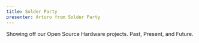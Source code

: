 ```yaml
---
title: Solder Party
presenter: Arturo from Solder Party
---
```


Showing off our Open Source Hardware projects. Past, Present, and Future.
